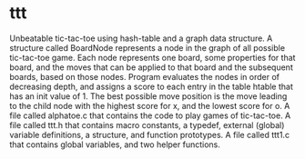 # ttt
Unbeatable tic-tac-toe using hash-table and a graph data structure.
A structure called BoardNode represents a node in the graph of all possible tic-tac-toe game. Each node represents one board, some properties for that board, and the moves that can be applied to that board and the subsequent boards, based on those nodes.
Program evaluates the nodes in order of decreasing depth, and assigns a score to each entry in the table htable that has an init value of 1. The best possible move position is the move leading to the child node with the highest score for x, and the lowest score for o. 
A file called alphatoe.c that contains the code to play games of tic-tac-toe.
A file called ttt.h that contains macro constants, a typedef, external (global) variable definitions, a structure, and function prototypes.
A file called ttt1.c that contains global variables, and two helper functions.
